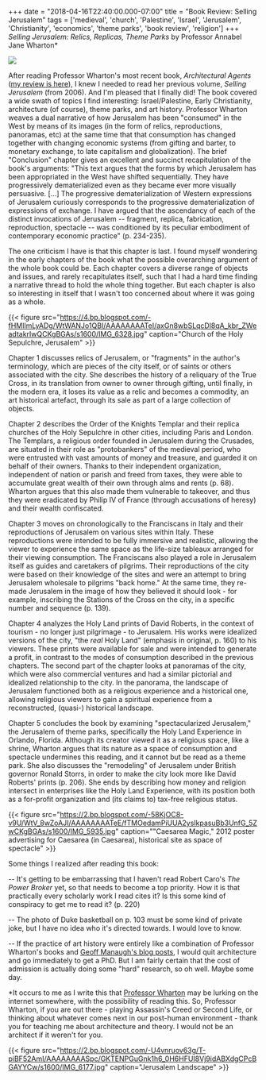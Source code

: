 +++
date = "2018-04-16T22:40:00.000-07:00"
title = "Book Review: Selling Jerusalem"
tags = ['medieval', 'church', 'Palestine', 'Israel', 'Jerusalem', 'Christianity', 'economics', 'theme parks', 'book review', 'religion']
+++
*Selling Jerusalem: Relics, Replicas, Theme Parks* by Professor Annabel Jane Wharton&ast;

<img src="https://3.bp.blogspot.com/-3Wu8ha6QYWU/WtWFqEQNUKI/AAAAAAAATfA/UM3Zg5z9-qon75F8hMKt-HWWpTxWERXEACLcBGAs/s1600/IMG_20180416_222115.jpg"/>

After reading Professor Wharton's most recent book, *Architectural Agents* ([my review is here](http://notbuiltinaday.blogspot.com/2016/04/book-review-architectural-agents.html)), I knew I needed to read her previous volume, *Selling Jerusalem* (from 2006).  And I'm pleased that I finally did!  The book covered a wide swath of topics I find interesting: Israel/Palestine, Early Christianity, architecture (of course), theme parks, and art history.  Professor Wharton weaves a dual narrative of how Jerusalem has been "consumed" in the West by means of its images (in the form of relics, reproductions, panoramas, etc) at the same time that that consumption has changed together with changing economic systems (from gifting and barter, to monetary exchange, to late capitalism and globalization).  The brief "Conclusion" chapter gives an excellent and succinct recapitulation of the book's arguments:  "This text argues that the forms by which Jerusalem has been appropriated in the West have shifted sequentially.  They have progressively dematerialized even as they became ever more visually persuasive. [...]  The progressive dematerialization of Western expressions of Jerusalem curiously corresponds to the progressive dematerialization of expressions of exchange.  I have argued that the ascendancy of each of the distinct invocations of Jerusalem -- fragment, replica, fabrication, reproduction, spectacle -- was conditioned by its peculiar embodiment of contemporary economic practice" (p. 234-235).

The one criticism I have is that this chapter is last.  I found myself wondering in the early chapters of the book what the possible overarching argument of the whole book could be.  Each chapter covers a diverse range of objects and issues, and rarely recapitulates itself, such that I had a hard time finding a narrative thread to hold the whole thing together.  But each chapter is also so interesting in itself that I wasn't too concerned about where it was going as a whole.

{{< figure src="https://4.bp.blogspot.com/-fHMIlmLyADg/WtWANJo1QBI/AAAAAAAATeI/axGn8wbSLqcDl8qA_kbr_ZWeadtakrIwQCKgBGAs/s1600/IMG_6328.jpg" caption="Church of the Holy Sepulchre, Jerusalem" >}}

Chapter 1 discusses relics of Jerusalem, or "fragments" in the author's terminology, which are pieces of the city itself, or of saints or others associated with the city.  She describes the history of a reliquary of the True Cross, in its translation from owner to owner through gifting, until finally, in the modern era, it loses its value as a relic and becomes a commodity, an art historical artefact, through its sale as part of a large collection of objects.

Chapter 2 describes the Order of the Knights Templar and their replica churches of the Holy Sepulchre in other cities, including Paris and London.  The Templars, a religious order founded in Jerusalem during the Crusades, are situated in their role as "protobankers" of the medieval period, who were entrusted with vast amounts of money and treasure, and guarded it on behalf of their owners.  Thanks to their independent organization, independent of nation or parish and freed from taxes, they were able to accumulate great wealth of their own through alms and rents (p. 68).  Wharton argues that this also made them vulnerable to takeover, and thus they were eradicated by Philip IV of France (through accusations of heresy) and their wealth confiscated.

Chapter 3 moves on chronologically to the Franciscans in Italy and their reproductions of Jerusalem on various sites within Italy.  These reproductions were intended to be fully immersive and realistic, allowing the viewer to experience the same space as the life-size tableaux arranged for their viewing consumption.  The Franciscans also played a role in Jerusalem itself as guides and caretakers of pilgrims.  Their reproductions of the city were based on their knowledge of the sites and were an attempt to bring Jerusalem wholesale to pilgrims "back home."  At the same time, they re-made Jerusalem in the image of how they believed it should look - for example, inscribing the Stations of the Cross on the city, in a specific number and sequence (p. 139).

Chapter 4 analyzes the Holy Land prints of David Roberts, in the context of tourism - no longer just pilgrimage - to Jerusalem.  His works were idealized versions of the city, "the *real* Holy Land" (emphasis in original, p. 160) to his viewers.  These prints were available for sale and were intended to generate a profit, in contrast to the modes of consumption described in the previous chapters.  The second part of the chapter looks at panoramas of the city, which were also commercial ventures and had a similar pictorial and idealized relationship to the city.  In the panorama, the landscape of Jerusalem functioned both as a religious experience and a historical one, allowing religious viewers to gain a spiritual experience from a reconstructed, (quasi-) historical landscape.

Chapter 5 concludes the book by examining "spectacularized Jerusalem," the Jerusalem of theme parks, specifically the Holy Land Experience in Orlando, Florida.  Although its creator viewed it as a religious space, like a shrine, Wharton argues that its nature as a space of consumption and spectacle undermines this reading, and it cannot but be read as a theme park.  She also discusses the "remodeling" of Jerusalem under British governor Ronald Storrs, in order to make the city look more like David Roberts' prints (p. 206).  She ends by describing how money and religion intersect in enterprises like the Holy Land Experience, with its position both as a for-profit organization and (its claims to) tax-free religious status.

{{< figure src="https://2.bp.blogspot.com/-58KjOC8-v9U/WtV_8wZoAJI/AAAAAAAATeE/fTMOedamPiUUA2ysIkpasuBb3UnfG_5ZwCKgBGAs/s1600/IMG_5935.jpg" caption="\"Caesarea Magic,\" 2012 poster advertising for Caesarea (in Caesarea), historical site as space of spectacle" >}}

Some things I realized after reading this book:

-- It's getting to be embarrassing that I haven't read Robert Caro's *The Power Broker* yet, so that needs to become a top priority.  How it is that practically every scholarly work I read cites it?  Is this some kind of conspiracy to get me to read it? (p. 220)

-- The photo of Duke basketball on p. 103 must be some kind of private joke, but I have no idea who it's directed towards.  I would love to know.

-- If the practice of art history were entirely like a combination of Professor Wharton's books and [Geoff Manaugh's blog posts](http://www.bldgblog.com/), I would quit architecture and go immediately to get a PhD.  But I am fairly certain that the cost of admission is actually doing some "hard" research, so oh well.  Maybe some day.

&ast;It occurs to me as I write this that [Professor Wharton](https://sites.duke.edu/annabelwharton/) may be lurking on the internet somewhere, with the possibility of reading this.  So, Professor Wharton, if you are out there - playing Assassin's Creed or Second Life, or thinking about whatever comes next in our post-human environment - thank you for teaching me about architecture and theory.  I would not be an architect if it weren't for you.

{{< figure src="https://2.bp.blogspot.com/-U4vnruov63g/T-piBF52AmI/AAAAAAAASpc/GKTENPGuGnk1h6_0H6HFUI8Vj9idABXdgCPcBGAYYCw/s1600/IMG_6177.jpg" caption="Jerusalem Landscape" >}}
